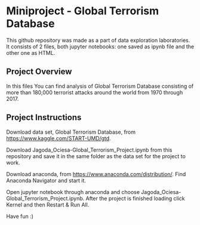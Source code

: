 # Miniproject - Global Terrorism Database
This github repository was made as a part of data exploration laboratories. It consists of 2 files, both jupyter notebooks: one saved as ipynb file and the other one as HTML.

## Project Overview
In this files You can find analysis of Global Terrorism Database consisting of more than 180,000 terrorist attacks around the world from 1970 through 2017.

## Project Instructions
Download data set, Global Terrorism Database, from https://www.kaggle.com/START-UMD/gtd.

Download Jagoda_Ociesa-Global_Terrorism_Project.ipynb from this repository and save it in the same folder as the data set for the project to work.

Download anaconda, from https://www.anaconda.com/distribution/. Find Anaconda Navigator and start it.

Open jupyter notebook through anaconda and choose Jagoda_Ociesa-Global_Terrorism_Project.ipynb. After the project is finished loading click Kernel and then Restart & Run All.

Have fun :)
